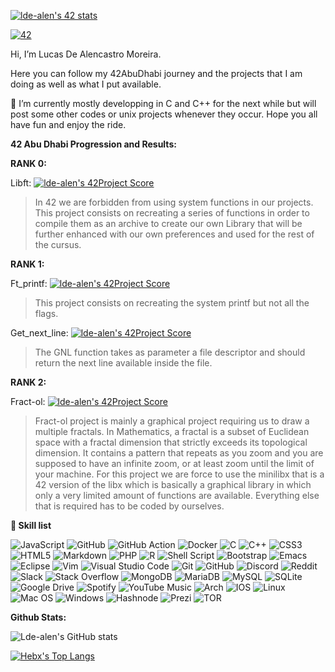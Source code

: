 [![lde-alen's 42 stats](https://badge42.herokuapp.com/api/stats/lde-alen?privacyEmail=true)](https://github.com/JaeSeoKim/badge42)

[![42](https://badgen.net/badge/Born2Code/lde-alen/red?cache=86400&icon=https://meta.intra.42.fr/assets/42_logo-7dfc9110a5319a308863b96bda33cea995046d1731cebb735e41b16255106c12.svg)](https://www.42network.org/)

Hi, I’m Lucas De Alencastro Moreira.

Here you can follow my 42AbuDhabi journey and the projects that I am doing as well as what I put available.

:ghost: I’m currently mostly developping in C and C++ for the next while but will post some other codes or unix projects whenever they occur.
Hope you all have fun and enjoy the ride.

**42 Abu Dhabi Progression and Results:**

**RANK 0:**


Libft: [![lde-alen's 42Project Score](https://badge42.herokuapp.com/api/project/lde-alen/Libft)](https://github.com/JaeSeoKim/badge42)
> In 42 we are forbidden from using system functions in our projects. This project consists on recreating a series of functions in order to compile them as an archive to create our own Library that will be further enhanced with our own preferences and used for the rest of the cursus.

**RANK 1:**

Ft_printf: [![lde-alen's 42Project Score](https://badge42.herokuapp.com/api/project/lde-alen/ft_printf)](https://github.com/JaeSeoKim/badge42)
> This project consists on recreating the system printf but not all the flags.

Get_next_line: [![lde-alen's 42Project Score](https://badge42.herokuapp.com/api/project/lde-alen/get_next_line)](https://github.com/JaeSeoKim/badge42)
> The GNL function takes as parameter a file descriptor and should return the next line available inside the file.

**RANK 2:**

Fract-ol: [![lde-alen's 42Project Score](https://badge42.herokuapp.com/api/project/lde-alen/fract-ol)](https://github.com/JaeSeoKim/badge42)
> Fract-ol project is mainly a graphical project requiring us to draw a multiple fractals. In Mathematics, a fractal is a subset of Euclidean space with a fractal dimension that strictly exceeds its topological dimension. It contains a pattern that repeats as you zoom and you are supposed to have an infinite zoom, or at least zoom until the limit of your machine.
> For this project we are force to use the minilibx that is a 42 version of the libx which is basically a graphical library in which only a very limited amount of functions are available. Everything else that is required has to be coded by ourselves.

**👷 Skill list**

![JavaScript](https://img.shields.io/badge/JavaScript-323330?style=for-the-badge&logo=javascript&logoColor=F7DF1E) ![GitHub](https://img.shields.io/badge/GitHub-100000?style=for-the-badge&logo=github&logoColor=white) ![GitHub Action](https://img.shields.io/badge/GitHub_Actions-2088FF?style=for-the-badge&logo=github-actions&logoColor=white) ![Docker](https://img.shields.io/badge/Docker-2CA5E0?style=for-the-badge&logo=docker&logoColor=white) ![C](https://img.shields.io/badge/c-%2300599C.svg?style=for-the-badge&logo=c&logoColor=white) ![C++](https://img.shields.io/badge/c++-%2300599C.svg?style=for-the-badge&logo=c%2B%2B&logoColor=white) ![CSS3](https://img.shields.io/badge/css3-%231572B6.svg?style=for-the-badge&logo=css3&logoColor=white) ![HTML5](https://img.shields.io/badge/html5-%23E34F26.svg?style=for-the-badge&logo=html5&logoColor=white) ![Markdown](https://img.shields.io/badge/markdown-%23000000.svg?style=for-the-badge&logo=markdown&logoColor=white) ![PHP](https://img.shields.io/badge/php-%23777BB4.svg?style=for-the-badge&logo=php&logoColor=white) ![R](https://img.shields.io/badge/r-%23276DC3.svg?style=for-the-badge&logo=r&logoColor=white) ![Shell Script](https://img.shields.io/badge/shell_script-%23121011.svg?style=for-the-badge&logo=gnu-bash&logoColor=white) ![Bootstrap](https://img.shields.io/badge/bootstrap-%23563D7C.svg?style=for-the-badge&logo=bootstrap&logoColor=white) ![Emacs](https://img.shields.io/badge/Emacs-%237F5AB6.svg?&style=for-the-badge&logo=gnu-emacs&logoColor=white) ![Eclipse](https://img.shields.io/badge/Eclipse-FE7A16.svg?style=for-the-badge&logo=Eclipse&logoColor=white) ![Vim](https://img.shields.io/badge/VIM-%2311AB00.svg?style=for-the-badge&logo=vim&logoColor=white) ![Visual Studio Code](https://img.shields.io/badge/Visual%20Studio%20Code-0078d7.svg?style=for-the-badge&logo=visual-studio-code&logoColor=white) ![Git](https://img.shields.io/badge/git-%23F05033.svg?style=for-the-badge&logo=git&logoColor=white) ![GitHub](https://img.shields.io/badge/github-%23121011.svg?style=for-the-badge&logo=github&logoColor=white) ![Discord](https://img.shields.io/badge/%3CServer%3E-%237289DA.svg?style=for-the-badge&logo=discord&logoColor=white) ![Reddit](https://img.shields.io/badge/Reddit-FF4500?style=for-the-badge&logo=reddit&logoColor=white) ![Slack](https://img.shields.io/badge/Slack-4A154B?style=for-the-badge&logo=slack&logoColor=white) ![Stack Overflow](https://img.shields.io/badge/-Stackoverflow-FE7A16?style=for-the-badge&logo=stack-overflow&logoColor=white) ![MongoDB](https://img.shields.io/badge/MongoDB-%234ea94b.svg?style=for-the-badge&logo=mongodb&logoColor=white) ![MariaDB](https://img.shields.io/badge/MariaDB-003545?style=for-the-badge&logo=mariadb&logoColor=white) ![MySQL](https://img.shields.io/badge/mysql-%2300f.svg?style=for-the-badge&logo=mysql&logoColor=white) ![SQLite](https://img.shields.io/badge/sqlite-%2307405e.svg?style=for-the-badge&logo=sqlite&logoColor=white) ![Google Drive](https://img.shields.io/badge/Google%20Drive-4285F4?style=for-the-badge&logo=googledrive&logoColor=white) ![Spotify](https://img.shields.io/badge/Spotify-1ED760?style=for-the-badge&logo=spotify&logoColor=white) ![YouTube Music](https://img.shields.io/badge/YouTube_Music-FF0000?style=for-the-badge&logo=youtube-music&logoColor=white) ![Arch](https://img.shields.io/badge/Arch%20Linux-1793D1?logo=arch-linux&logoColor=fff&style=for-the-badge) ![IOS](https://img.shields.io/badge/iOS-000000?style=for-the-badge&logo=ios&logoColor=white) ![Linux](https://img.shields.io/badge/Linux-FCC624?style=for-the-badge&logo=linux&logoColor=black) ![Mac OS](https://img.shields.io/badge/mac%20os-000000?style=for-the-badge&logo=macos&logoColor=F0F0F0) ![Windows](https://img.shields.io/badge/Windows-0078D6?style=for-the-badge&logo=windows&logoColor=white) ![Hashnode](https://img.shields.io/badge/Hashnode-2962FF?style=for-the-badge&logo=hashnode&logoColor=white) ![Prezi](https://img.shields.io/badge/Prezi-%23000000.svg?style=for-the-badge&logo=Prezi&logoColor=white) ![TOR](https://img.shields.io/badge/tor-%237E4798.svg?style=for-the-badge&logo=tor-project&logoColor=white) 


**Github Stats:**

![Lde-alen's GitHub stats](https://github-readme-stats.vercel.app/api?username=lde-alen&show_icons=true&theme=tokyonight&count_private=true)

[![Hebx's Top Langs](https://github-readme-stats.vercel.app/api/top-langs/?username=lde-alen&layout=compact&show_icons=true&theme=tokyonight&langs_count=10)](https://github.com/lde-alen)

<!---
lde-alen/lde-alen is a ✨ special ✨ repository because its `README.md` (this file) appears on your GitHub profile.
You can click the Preview link to take a look at your changes.
--->
